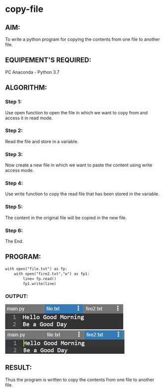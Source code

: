 # copy-file
## AIM:
To write a python program for copying the contents from one file to another file.
## EQUIPEMENT'S REQUIRED: 
PC
Anaconda - Python 3.7
## ALGORITHM: 
### Step 1:
Use open function to open the file in which we want to copy from and access it in read mode. 
### Step 2: 
 Read the file and store in a variable.
### Step 3: 
Now create a new file in which we want to paste the content using write access mode. 
### Step 4:  
Use write function to copy the read file that has been stored in the variable. 
### Step 5: 
The content in the original file will be copied in the new file. 
### Step 6: 
The End. 
## PROGRAM:
```
with open("file.txt") as fp:
    with open("fire2.txt","w") as fp1:
        line= fp.read()
        fp1.write(line)
```

### OUTPUT:
![f1](./file1.jpg)
![f2](./file2.jpg)


## RESULT:
Thus the program is written to copy the contents from one file to another file.